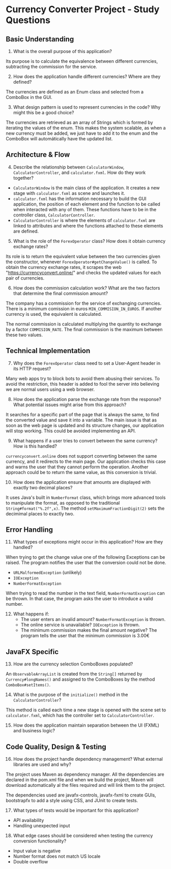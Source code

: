 # Currency Converter Project - Study Questions

## Basic Understanding
1. What is the overall purpose of this application?

Its purpose is to calculate the equivalence between different currencies, subtracting
the commission for the service.

2. How does the application handle different currencies? Where are they defined?

The currencies are defined as an Enum class and selected from a ComboBox in the GUI.

3. What design pattern is used to represent currencies in the code? Why might this be a good choice?

The currencies are retrieved as an array of Strings which is formed by iterating the values of the
enum. This makes the system scalable, as when a new currency must be added, we just have to add it
to the enum and the ComboBox will automátically have the updated list.

## Architecture & Flow
4. Describe the relationship between `CalculatorWindow`, `CalculatorController`, and `calculator.fxml`. How do they work together?

- `CalculatorWindow` is the main class of the application. It creates a new stage with `calculator.fxml`
as scene and launches it.
- `calculator.fxml` has the information necessary to build the GUI application, the position of each element
and the function to be called when interacted with any of them. These functions have to be in the controller
class, `CalculatorController`.
- `CalculatorController` is where the elements of `calculator.fxml` are linked to attributes and where the
functions attached to these elements are defined.


5. What is the role of the `ForexOperator` class? How does it obtain currency exchange rates?

Its role is to return the equivalent value between the two currencies given the constructor,
whenever `ForexOperator#getChangeValue()` is called. To obtain the currency exchange rates,
it scrapes the web "https://currencyconvert.online/" and checks the updated values for each
pair of currencies.

6. How does the commission calculation work? What are the two factors that determine the final commission amount?

The company has a commission for the service of exchanging currencies. There is a minimum
comission in euros `MIN_COMMISION_IN_EUROS`. If another currency is used, the equivalent
is calculated.

The normal commission is calculated multiplying the quantity to exchange by a factor
`COMMISION_RATE`. The final commission is the maximum between these two values.

## Technical Implementation
7. Why does the `ForexOperator` class need to set a User-Agent header in its HTTP request?

Many web apps try to block bots to avoid them abusing their services. To avoid the restriction,
this header is added to fool the server into believing we are normal users using a web browser.

8. How does the application parse the exchange rate from the response? What potential issues might arise from this approach?

It searches for a specific part of the page that is always the same, to find the converted value
and save it into a variable. The main issue is that as soon as the web page is updated and its
structure changes, our application will stop working. This could be avoided implementing an API.

9. What happens if a user tries to convert between the same currency? How is this handled?

`currencyconvert.online` does not support converting between the same currency, and it redirects
to the main page. Our application checks this case and warns the user that they cannot perform
the operation. Another approach could be to return the same value, as this conversion is trivial.

10. How does the application ensure that amounts are displayed with exactly two decimal places?

It uses Java's built in `NumberFormat` class, which brings more advanced tools to manipulate the
format, as opposed to the traditional `String#format("%.2f",x)`. The method `setMaximumFractionDigit(2)`
sets the decimimal places to exactly two.

## Error Handling
11. What types of exceptions might occur in this application? How are they handled?

When trying to get the change value one of the following Exceptions can be raised.
The program notifies the user that the conversion could not be done.
- `URLMalformedException` (unlikely)
- `IOException`
- `NumberFormatException`

When trying to read the number in the text field, `NumberFormatException` can be thrown. In that
case, the program asks the user to introduce a valid number.

12. What happens if:
    - The user enters an invalid amount? `NumberFormatException` is thrown.
    - The online service is unavailable? `IOException` is thrown.
    - The minimum commission makes the final amount negative? The program tells the user that the
      minimum commission is 3.00€

## JavaFX Specific
13. How are the currency selection ComboBoxes populated?

An `ObservableArrayList` is created from the `String[]` returned by `Currency#longNames()` and
assigned to the ComboBoxes by the method `ComboBox#setItems()`.

14. What is the purpose of the `initialize()` method in the `CalculatorController`?

This method is called each time a new stage is opened with the scene set to `calculator.fxml`,
which has the controller set to `CalculatorController`.

15. How does the application maintain separation between the UI (FXML) and business logic?

## Code Quality, Design & Testing
16. How does the project handle dependency management? What external libraries are used and why?

The project uses Maven as dependency manager. All the dependencies are declared in the pom.xml file
and when we build the project, Maven will download automatically al the files required and will
link them to the project.

The dependencies used are javafx-controls, javafx-fxml to create GUIs, bootstrapfx to
add a style using CSS, and JUnit to create tests.

17. What types of tests would be important for this application?

- API availability
- Handling unexpected input

18. What edge cases should be considered when testing the currency conversion functionality?
- Input value is negative
- Number format does not match US locale
- Double overflow